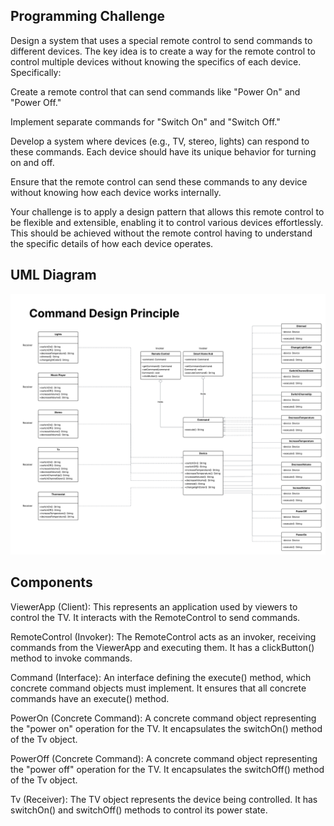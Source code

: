 ## Programming Challenge

Design a system that uses a special remote control to send commands to different devices. The key idea is to create a way for the remote control to control multiple devices without knowing the specifics of each device. Specifically:

Create a remote control that can send commands like "Power On" and "Power Off."

Implement separate commands for "Switch On" and "Switch Off."

Develop a system where devices (e.g., TV, stereo, lights) can respond to these commands. Each device should have its unique behavior for turning on and off.

Ensure that the remote control can send these commands to any device without knowing how each device works internally.

Your challenge is to apply a design pattern that allows this remote control to be flexible and extensible, enabling it to control various devices effortlessly. This should be achieved without the remote control having to understand the specific details of how each device operates.

## UML Diagram
![alt text](https://github.com/JLNerecina/SoftEng1_4BSCS2/blob/master/commandPattern/commandPatternImage.png)

## Components

ViewerApp (Client): This represents an application used by viewers to control the TV. It interacts with the RemoteControl to send commands.

RemoteControl (Invoker): The RemoteControl acts as an invoker, receiving commands from the ViewerApp and executing them. It has a clickButton() method to invoke commands.

Command (Interface): An interface defining the execute() method, which concrete command objects must implement. It ensures that all concrete commands have an execute() method.

PowerOn (Concrete Command): A concrete command object representing the "power on" operation for the TV. It encapsulates the switchOn() method of the Tv object.

PowerOff (Concrete Command): A concrete command object representing the "power off" operation for the TV. It encapsulates the switchOff() method of the Tv object.

Tv (Receiver): The TV object represents the device being controlled. It has switchOn() and switchOff() methods to control its power state.

